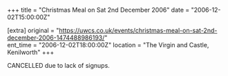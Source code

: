+++
title = "Christmas Meal on Sat 2nd December 2006"
date = "2006-12-02T15:00:00Z"

[extra]
original = "https://uwcs.co.uk/events/christmas-meal-on-sat-2nd-december-2006-1474488986193/"    
ent_time = "2006-12-02T18:00:00Z"
location = "The Virgin and Castle, Kenilworth"
+++

CANCELLED due to lack of signups.


